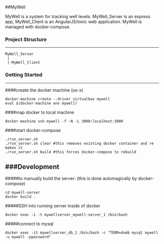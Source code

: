 ##MyWell

MyWell is a system for tracking well levels. MyWell_Server is an express app, MyWell_Client is an AngularJS/Ionic web application.
MyWell is managed with docker-compose.

### Project Structure
---

```
MyWell_Server
 |
 |-MyWell_Client

```

### Getting Started
---
####create the docker machine (os-x)
```
docker-machine create --driver virtualbox mywell
eval $(docker-machine env mywell)
```

####map docker to local machine
```
docker-machine ssh mywell -f -N -L 3000:localhost:3000
```

####start docker-compose
```
./run_server.sh
./run_server.sh clear #this removes existing docker container and re makes it
./run_server.sh build #this forces docker-compose to rebuild
```

###Development
---

#####to manually build the server: (this is done automagically by docker-compose)
```
cd mywell-server
docker build .
```

#####SSH into running server inside of docker
```
docker exec -i -t mywellserver_mywell-server_1 /bin/bash
```

#####connect to mysql
```
docker exec -it mywellserver_db_1 /bin/bash -c "TERM=dumb mysql mywell -u mywell -ppassword"
```

